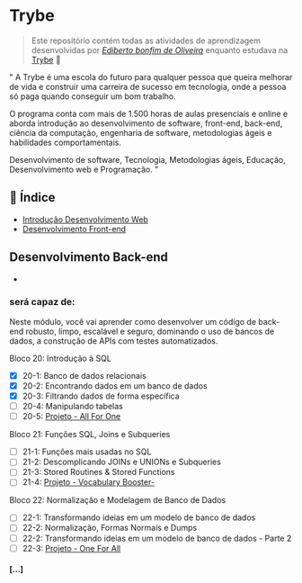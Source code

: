 # Trybe

> Este repositório contém todas as atividades de aprendizagem desenvolvidas por _[Ediberto bonfim de Oliveira](https://www.linkedin.com/in/ediberto-b-oliveira-872926178/)_ enquanto estudava na [Trybe](https://www.betrybe.com/) :rocket:

" A Trybe é uma escola do futuro para qualquer pessoa que queira
melhorar de vida e construir uma carreira de sucesso em tecnologia,
onde a pessoa só paga quando conseguir um bom trabalho.

O programa conta com mais de 1.500 horas de aulas presenciais e online e aborda
introdução ao desenvolvimento de software, front-end, back-end, ciência da computação,
engenharia de software, metodologias ágeis e habilidades comportamentais.

Desenvolvimento de software, Tecnologia, Metodologias ágeis, Educação, Desenvolvimento web e Programação. "

## :pushpin: Índice

- [Introdução Desenvolvimento Web](https://github.com/edibertooliveira/trybe-exercicios/tree/master/Fundamentos%20do%20Desenvolvimento%20Web)
- [Desenvolvimento Front-end](https://github.com/edibertooliveira/trybe-exercicios/tree/master/Desenvolvimento%20Front-end)

## Desenvolvimento Back-end

-

### será capaz de:

Neste módulo, você vai aprender como desenvolver um código de back-end robusto, limpo, escalável e seguro, dominando o uso de bancos de dados, a construção de APIs com testes automatizados.

Bloco 20: Introdução à SQL
 - [x] 20-1: Banco de dados relacionais
 - [x] 20-2: Encontrando dados em um banco de dados
 - [x] 20-3: Filtrando dados de forma específica
 - [ ] 20-4: Manipulando tabelas
 - [ ] 20-5: [Projeto - All For One]()

Bloco 21: Funções SQL, Joins e Subqueries
 - [ ] 21-1: Funções mais usadas no SQL
 - [ ] 21-2: Descomplicando JOINs e UNIONs e Subqueries
 - [ ] 21-3: Stored Routines & Stored Functions
 - [ ] 21-4: [Projeto - Vocabulary Booster- ]()

Bloco 22: Normalização e Modelagem de Banco de Dados
 - [ ] 22-1: Transformando ideias em um modelo de banco de dados
 - [ ] 22-2: Normalização, Formas Normais e Dumps
 - [ ] 22-2: Transformando ideias em um modelo de banco de dados - Parte 2
 - [ ] 22-3: [Projeto - One For All]()

#### [...]
